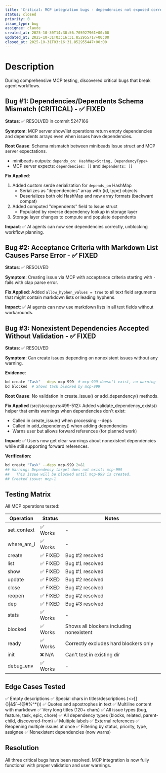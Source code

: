 ```yaml
---
title: 'Critical: MCP integration bugs - dependencies not exposed correctly'
status: closed
priority: 0
issue_type: bug
assignee: claude
created_at: 2025-10-30T14:30:56.705927961+00:00
updated_at: 2025-10-31T03:16:31.852955717+00:00
closed_at: 2025-10-31T03:16:31.852955447+00:00
---
```


# Description

During comprehensive MCP testing, discovered critical bugs that break agent workflows.

## Bug #1: Dependencies/Dependents Schema Mismatch (CRITICAL) - ✅ FIXED

**Status**: ✅ RESOLVED in commit 5247166

**Symptom**: MCP server show/list operations return empty dependencies and dependents arrays even when issues have dependencies.

**Root Cause**: Schema mismatch between minibeads Issue struct and MCP server expectations.
- minibeads outputs: `depends_on: HashMap<String, DependencyType>`
- MCP server expects: `dependencies: []` and `dependents: []`

**Fix Applied**:
1. Added custom serde serialization for `depends_on` HashMap
   - Serializes as "dependencies" array with {id, type} objects
   - Deserializes both old HashMap and new array formats (backward compat)
2. Added computed "dependents" field to Issue struct
   - Populated by reverse dependency lookup in storage layer
3. Storage layer changes to compute and populate dependents

**Impact**: ✅ AI agents can now see dependencies correctly, unblocking workflow planning.

## Bug #2: Acceptance Criteria with Markdown List Causes Parse Error - ✅ FIXED

**Status**: ✅ RESOLVED

**Symptom**: Creating issue via MCP with acceptance criteria starting with `- ` fails with clap parse error.

**Fix Applied**:
Added `allow_hyphen_values = true` to all text field arguments that might contain markdown lists or leading hyphens.

**Impact**: ✅ AI agents can now use markdown lists in all text fields without workarounds.

## Bug #3: Nonexistent Dependencies Accepted Without Validation - ✅ FIXED

**Status**: ✅ RESOLVED

**Symptom**: Can create issues depending on nonexistent issues without any warning.

**Evidence**:
```bash
bd create "Task" --deps mcp-999  # mcp-999 doesn't exist, no warning
bd blocked  # Shows task blocked by mcp-999
```

**Root Cause**: No validation in create_issue() or add_dependency() methods.

**Fix Applied** (src/storage.rs:499-512):
Added validate_dependency_exists() helper that emits warnings when dependencies don't exist:
- Called in create_issue() when processing --deps
- Called in add_dependency() when adding dependencies
- Warns user but allows forward references (for planned work)

**Impact**: ✅ Users now get clear warnings about nonexistent dependencies while still supporting forward references.

**Verification**:
```bash
bd create "Task" --deps mcp-999 2>&1
## Warning: Dependency target does not exist: mcp-999
##   This issue will be blocked until mcp-999 is created.
## Created issue: mcp-1
```

## Testing Matrix

All MCP operations tested:

| Operation | Status | Notes |
|-----------|--------|-------|
| set_context | ✅ Works | - |
| where_am_i | ✅ Works | - |
| create | ✅ FIXED | Bug #2 resolved |
| list | ✅ FIXED | Bug #1 resolved |
| show | ✅ FIXED | Bug #1 resolved |
| update | ✅ FIXED | Bug #2 resolved |
| close | ✅ FIXED | Bug #2 resolved |
| reopen | ✅ FIXED | Bug #2 resolved |
| dep | ✅ FIXED | Bug #3 resolved |
| stats | ✅ Works | - |
| blocked | ✅ Works | Shows all blockers including nonexistent |
| ready | ✅ Works | Correctly excludes hard blockers only |
| init | ❌ N/A | Can't test in existing dir |
| debug_env | ✅ Works | - |

## Edge Cases Tested

✅ Empty descriptions
✅ Special chars in titles/descriptions (<>[]{}|&$`~!@#%^*())
✅ Quotes and apostrophes in text
✅ Multiline content with markdown
✅ Very long titles (120+ chars)
✅ All issue types (bug, feature, task, epic, chore)
✅ All dependency types (blocks, related, parent-child, discovered-from)
✅ Multiple labels
✅ External references
✅ Reopening multiple issues at once
✅ Filtering by status, priority, type, assignee
✅ Nonexistent dependencies (now warns)

## Resolution

All three critical bugs have been resolved. MCP integration is now fully functional with proper validation and user warnings.
